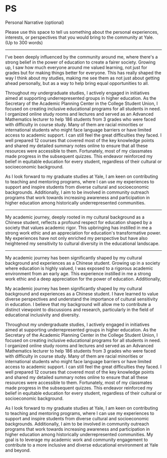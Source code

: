 # PS

Personal Narrative (optional)

Please use this space to tell us something about the personal experiences, interests, or perspectives that you would bring to the community at Yale. (Up to 300 words)

---

I've been deeply influenced by the community around me, where there's a strong belief in the power of education to create a fairer society. Growing up, I saw how much everyone around me valued learning, not just for grades but for making things better for everyone. This has really shaped the way I think about my studies, making me see them as not just about getting ahead personally, but as a way to help bring equal opportunities to all.

Throughout my undergraduate studies, I actively engaged in initiatives aimed at supporting underrepresented groups in higher education. As the Secretary of the Academic Planning Center in the College Student Union, I focused on creating inclusive educational programs for all students in need. I organized online study rooms and lectures and served as an Advanced Mathematics lecturer to help 186 students from 3 grades who were faced with difficulty in course study. Many of them are racial minorities or international students who might face language barriers or have limited access to academic support. I can still feel the great difficulties they faced. I well prepared 12 courses that covered most of the key knowledge points and shared my detailed summary notes online to ensure that all these resources were accessible to them. Fortunately, most of my classmates made progress in the subsequent quizzes. This endeavor reinforced my belief in equitable education for every student, regardless of their cultural or socioeconomic background.

As I look forward to my graduate studies at Yale, I am keen on contributing to teaching and mentoring programs, where I can use my experiences to support and inspire students from diverse cultural and socioeconomic backgrounds. Additionally, I aim to be involved in community outreach programs that work towards increasing awareness and participation in higher education among historically underrepresented communities.



---

My academic journey, deeply rooted in my cultural background as a Chinese student, reflects a profound respect for education shaped by a society that values academic rigor. This upbringing has instilled in me a strong work ethic and an appreciation for education's transformative power. My experiences have not only enriched my perspective but have also heightened my sensitivity to cultural diversity in the educational landscape.

---

My academic journey has been significantly shaped by my cultural background and experiences as a Chinese student. Growing up in a society where education is highly valued, I was exposed to a rigorous academic environment from an early age. This experience instilled in me a strong work ethic and a deep appreciation for the power of education. Additionally, 

My academic journey has been significantly shaped by my cultural background and experiences as a Chinese student. I have learned to value diverse perspectives and understand the importance of cultural sensitivity in education. I believe that my background will allow me to contribute a distinct viewpoint to discussions and research, particularly in the field of educational inclusivity and diversity.

Throughout my undergraduate studies, I actively engaged in initiatives aimed at supporting underrepresented groups in higher education. As the Secretary of the Academic Planning Center in the College Student Union, I focused on creating inclusive educational programs for all students in need. I organized online study rooms and lectures and served as an Advanced Mathematics lecturer to help 186 students from 3 grades who were faced with difficulty in course study. Many of them are racial minorities or international students who might face language barriers or have limited access to academic support. I can still feel the great difficulties they faced. I well prepared 12 courses that covered most of the key knowledge points and shared my detailed summary notes online to ensure that all these resources were accessible to them. Fortunately, most of my classmates made progress in the subsequent quizzes. This endeavor reinforced my belief in equitable education for every student, regardless of their cultural or socioeconomic background.

As I look forward to my graduate studies at Yale, I am keen on contributing to teaching and mentoring programs, where I can use my experiences to support and inspire students from diverse cultural and socioeconomic backgrounds. Additionally, I aim to be involved in community outreach programs that work towards increasing awareness and participation in higher education among historically underrepresented communities. My goal is to leverage my academic work and community engagement to contribute to a more inclusive and diverse educational environment at Yale and beyond.


